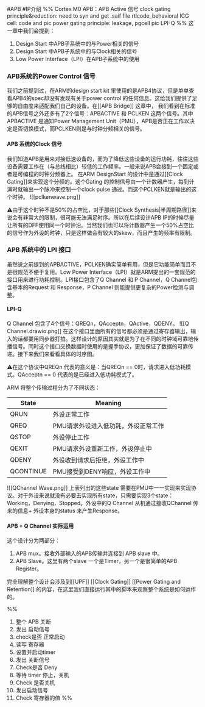 #APB #IP介绍 
%%
Cortex M0 APB：APB Active 信号
clock gating
	principle&reduction: need to syn and get .saif file
	rtlcode_behavioral ICG cell: code and pic
power gating
	principle: leakage, pgcell pic
LPI-Q 
%%
这一章中我们会提到：
1.  Design Start 中APB子系统中的与Power相关的信号
2. Design Start 中APB子系统中的与Clock相关的信号
3. Low Power Interface（LPI）在APB子系统中的使用


### APB系统的Power Control 信号
我们之前提到过，在ARM的design start kit 里使用的是APB4协议，但是单单查看APB4的spec却没有发现有关于power control 的任何信息。这给我们提供了足够的自由度来适配我们自己的设备。在[[APB Bridge]] 这章中， 我们看到在标准的APB信号之外还多有了2个信号：APBACTIVE 和 PCLKEN 这两个信号。其中APBACTIVE 是通知Power Management Unit（PMU），APB是否正在工作以决定是否切换模式，而PCLKEN则是与时钟分频相关的信号。
#### APB 系统的Clock 信号
我们知道APB是用来对接低速设备的，而为了降低这些设备的运行功耗，往往这些设备需要工作在（与总线相比）较低的工作频率。一般来说APB会接到一个固定或者是可编程的时钟分频器上。 在ARM DesignStart 的设计中是通过[[Clock Gating]]来实现这个分频的。这个Gating 的控制信号由一个计数器产生，每到计满时就输出一个脉冲来控制一个clock pulse 通过。而这个PCLKEN就是输出的这个时钟。
![[pclkenwave.png]]

⚠️由于这个时钟不是50%的占空比，对于那些[[Clock Synthesis|半周期路径]]来说会有非常大的限制，很可能无法满足时序。所以在后续设计APB IP的时候尽量让所有的DFF使用同一个时钟沿。当然我们也可以将计数器产生一个50%占空比的信号作为外设的时钟，只是这样做会有较大的skew，而且产生的频率有限制。

### APB 系统中的 LPI 接口
虽然说之前提到的APBACTIVE，PCLKEN确实简单有用，但是它功能简单而且不是很规范不便于复用。Low Power Interface（LPI）就是ARM提出的一套规范的接口用来进行功耗控制。LPI接口包含了Q Channel 和 P Channel，Q Channel包含基本的Request 和 Response，P Channel 则能提供更复杂的Power检测与调整。


#### LPI-Q
Q Channel 包含了4个信号：QREQn，QAcceptn，QActive，QDENY。
![[Q Channel.drawio.png]]
在这个接口里面所有的信号都必须是通过寄存器输出，输入的话都要用同步器打拍。这样设计的原因其实就是为了在不同的时钟域可靠地传播信号。同时这个接口交换数据时使用的是握手协议，更加保证了数据的可靠传递。接下来我们来看看具体的时序图。

⚠️在这个协议中QREQn 代表的意义是：当QREQn == 0时，请求进入低功耗模式。QAcceptn == 0 代表的是已经进入低功耗模式了。

ARM 将整个传输过程分为了不同状态：

| State     | Meaning                             |
| --------- | ----------------------------------- |
| QRUN      | 外设正常工作                        |
| QREQ      | PMU请求外设进入低功耗，外设正常工作 |
| QSTOP     | 外设停止工作                        |
| QEXIT     | PMU请求外设重新工作，外设停止中     |
| QDENY     | 外设收到请求后拒绝，外设工作中      |
| QCONTINUE | PMU接受到DENY响应，外设工作中       |

![[QChannel Wave.png]]
上表列出的这些state 需要在PMU中一一实现来实现协议。对于外设来说就没有必要去实现所有state，只需要实现3个state：Working，Denying，Stopped。外设中的Q Channel 从机通过接收QChannel 传来的信息+ 外设本身的status 来产生Response。

#### APB + Q Channel 实际运用
这个设计分为两部分：
1.  APB mux。接收外部输入的APB传输并连接到 APB slave 中。
2. APB Slave。这里有两个slave 一个是Timer，另一个是很简单的APB Register。

完全理解整个设计会涉及到[[UPF]] [[Clock Gating]] [[Power Gating and Retention]] 的内容，在这里我们直接运行其中的脚本来观察整个系统是如何运作的。

%%
1. 整个 APB 关断
2. 发出 启动信号
3. check是否 正常启动
4. 读写 寄存器
5. 设置并启动timer
6. 发出 关断信号
7. Check是否 Deny
8. 等待 timer 停止，关机
9. Check 是否关机
10. 发出启动信号
11. Check 寄存器的值
%%
